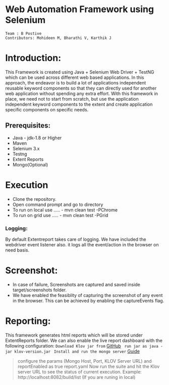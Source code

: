 # Web Automation Framework using Selenium
    Team : B Postive
    Contributors: Mohideen M, Bharathi V, Karthik J 

# Introduction:
This Framework is created using Java + Selenium Web Driver + TestNG which can be used across different web based applications. In this approach, the endeavor is to build a lot of applications independent reusable keyword components so that they can directly used for another web application without spending any extra effort. With this framework in place, we need not to start from scratch, but use the application independent keyword components to the extent and create application specific components on specific needs.

## Prerequisites:
- Java - jdk-1.8 or Higher
- Maven
- Selenium 3.x 
- Testng 
- Extent Reports
- Mongo(Optional)

# Execution
- Clone the repository.
- Open command prompt and go to directory
- To run on local use ..... - mvn clean test -PChrome
- To run on grid use  ..... - mvn clean test -PGrid

### Logging:
 By default Extentreport takes care of logging. We have included the webdriver event listener also. it logs all the event/action in the browser on need basis.

# Screenshot:
 - In case of failure, Screenshots are captured and saved inside target/screenshots folder. 
 - We have enabled the feasiblity of capturing the screenshot of any event in the browser. This can be achieved by enabling the captureEvents flag.

# Reporting:
This framework generates html reports which will be stored under ExtentReports folder. We can also enable the live report dashboard with the following configuration:
`Download Klov jar from` [GitHub](https://github.com/extent-framework/klov-server)
` run jar as java -jar klov-version.jar`
` Install and run the mongo server` [Guide](https://docs.mongodb.com/guides/server/install/)
> configure the params (Mongo Host, Port, KLOV Server URL) and reportEnabled as true report.yaml
> Now run the suite and hit the Klov server URL to see the status of current execution. 
Example: http://localhost:8082/build/list (If you are runing in local)